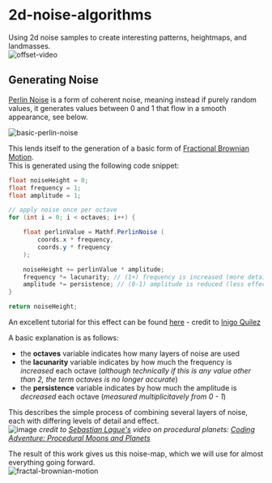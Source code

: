 # 2d-noise-algorithms

Using 2d noise samples to create interesting patterns, heightmaps, and landmasses.  
![offset-video](https://user-images.githubusercontent.com/97237166/151536462-17297341-adfc-4886-a9e3-0a1a16e32035.gif)

## Generating Noise

[Perlin Noise](https://en.wikipedia.org/wiki/Perlin_noise) is a form of coherent noise, meaning instead if purely random values, it generates values between 0 and 1 that flow in a smooth appearance, see below.

![basic-perlin-noise](https://user-images.githubusercontent.com/97237166/151536648-66071baf-c911-4577-b979-6e45e778c885.png)

This lends itself to the generation of a basic form of [Fractional Brownian Motion](https://en.wikipedia.org/wiki/Fractional_Brownian_motion).  
This is generated using the following code snippet:

```c#
float noiseHeight = 0;
float frequency = 1;
float amplitude = 1;

// apply noise once per octave
for (int i = 0; i < octaves; i++) {

    float perlinValue = Mathf.PerlinNoise (
        coords.x * frequency,
        coords.y * frequency
    );

    noiseHeight += perlinValue * amplitude;
    frequency *= lacunarity; // (1+) frequency is increased (more detail)
    amplitude *= persistence; // (0-1) amplitude is reduced (less effect)
}

return noiseHeight;
```
An excellent tutorial for this effect can be found [here](https://www.iquilezles.org/www/articles/fbm/fbm.htm) - credit to [Inigo Quilez](https://www.iquilezles.org/)

A basic explanation is as follows:

 - the **octaves** variable indicates how many layers of noise are used
 - the **lacunarity** variable indicates by how much the frequency is *increased* each octave (*although technically if this is any value other than 2, the term octaves is no longer accurate*)
 - the **persistence** variable indicates by how much the amplitude is *decreased* each octave (*measured multiplicitavely from 0 - 1*)

This describes the simple process of combining several layers of noise, each with differing levels of detail and effect.  
![image](https://user-images.githubusercontent.com/97237166/151534717-c41cc137-25b5-4e3f-809f-e87a57354128.png)
*credit to [Sebastian Lague's](https://www.youtube.com/channel/UCmtyQOKKmrMVaKuRXz02jbQ) video on procedural planets:
[Coding Adventure: Procedural Moons and Planets](https://youtu.be/lctXaT9pxA0?t=513)*

The result of this work gives us this noise-map, which we will use for almost everything going forward.  
![fractal-brownian-motion](https://user-images.githubusercontent.com/97237166/151536714-e6871769-492f-40fd-9d33-f29d3f8b894c.png)
